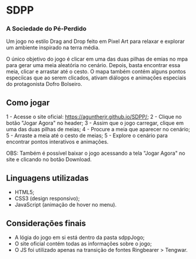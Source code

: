 # SDPP

### A Sociedade do Pé-Perdido

Um jogo no estilo Drag and Drop feito em Pixel Art para relaxar e explorar um ambiente inspirado na terra média.

O único objetivo do jogo é clicar em uma das duas pilhas de emias no mpa para gerar uma meia aleatória no cenário.
Depois, basta encontrar essa meia, clicar e arrastar até o cesto.
O mapa também contém alguns pontos especíicas que ao serem clicados, ativam diálogos e animações especiais do protagonista Dofro Bolseiro.


## Como jogar
1 - Acesse o site oficial: https://aguntherjr.github.io/SDPP/;
2 - Clique no botão "Jogar Agora" no header;
3 - Assim que o jogo carregar, clique em uma das duas pilhas de meias;
4 - Procure a meia que aparecer no cenário;
5 - Arraste a meia até o cesto de meias;
5 - Explore o cenário para encontrar pontos interativos e animações.

  OBS: Também é possível baixar o jogo acessando a tela "Jogar Agora" no site e clicando no botão Download.


## Linguagens utilizadas
- HTML5;
- CSS3 (design responsivo);
- JavaScript (animação de hover no menu).


## Considerações finais
- A lógia do jogo em si está dentro da pasta sdppJogo;
- O site oficial contém todas as informações sobre o jogo;
- O JS foi utilizado apenas na transição de fontes Ringbearer > Tengwar.

